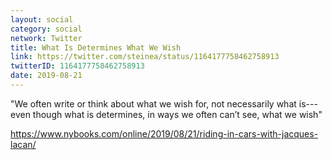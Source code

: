 ```yaml
---
layout: social
category: social
network: Twitter
title: What Is Determines What We Wish
link: https://twitter.com/steinea/status/1164177758462758913
twitterID: 1164177758462758913
date: 2019-08-21
---
```


"We often write or think about what we wish for, not necessarily what is---even though what is determines, in ways we often can’t see, what we wish"

<https://www.nybooks.com/online/2019/08/21/riding-in-cars-with-jacques-lacan/>
